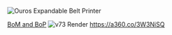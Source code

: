 ![Ouros](https://github.com/user-attachments/assets/971db589-fb25-4680-8d75-3bdfcec82a33)
Expandable Belt Printer

[BoM and BoP](https://docs.google.com/spreadsheets/d/1l4CQAsWA1VOHxtnCYEzdSOF4vzacqWnh0M9C7iE0zEw/edit?usp=sharing)
![v73 Render](https://github.com/user-attachments/assets/53fc9fec-8f1a-494e-bb69-5da8e66e7ac5)
https://a360.co/3W3NiSQ
